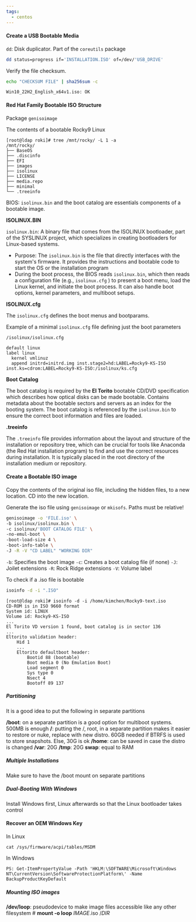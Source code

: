 ```yaml
---
tags:
  - centos
---
```

#### Create a USB Bootable Media

`dd`: Disk duplicator. Part of the `coreutils` package

``` bash
dd status=progress if='INSTALLATION.ISO' of=/dev/'USB_DRIVE'
```

Verify the file checksum.

``` bash
echo "CHECKSUM FILE" | sha256sum -c
```

```
Win10_22H2_English_x64v1.iso: OK
```

#### Red Hat Family Bootable ISO Structure

Package
`genisoimage`

The contents of a bootable Rocky9 Linux

```
[root@ldap roki]# tree /mnt/rocky/ -L 1 -a
/mnt/rocky/
├── BaseOS
├── .discinfo
├── EFI
├── images
├── isolinux
├── LICENSE
├── media.repo
├── minimal
└── .treeinfo
```

BIOS: `isolinux.bin` and the boot catalog are essentials components of a bootable image.

**ISOLINUX.BIN**

`isolinux.bin`:  A binary file that comes from the ISOLINUX bootloader, part of the SYSLINUX project, which specializes in creating bootloaders for Linux-based systems.
* Purpose: The `isolinux.bin` is the file that directly interfaces with the system's firmware. It provides the instructions and bootable code to start the OS or the installation program
* During the boot process, the BIOS reads `isolinux.bin`, which then reads a configuration file (e.g., `isolinux.cfg` ) to present a boot menu, load the Linux kernel, and initiate the boot process. It can also handle boot options, kernel parameters, and multiboot setups.

**ISOLINUX.cfg**

The `isolinux.cfg` defines the boot menus and bootparams. 

Example of a minimal `isolinux.cfg` file defining just the boot parameters

`/isolinux/isolinux.cfg`
```
default linux
label linux
  kernel vmlinuz
  append initrd=initrd.img inst.stage2=hd:LABEL=Rocky9-KS-ISO inst.ks=cdrom:LABEL=Rocky9-KS-ISO:/isolinux/ks.cfg
```

**Boot Catalog**

The boot catalog is required by the **El Torito** bootable CD/DVD specification which describes how optical disks can be made bootable. Contains metadata about the bootable sectors and servers as an index for the booting system. The boot catalog is referenced by the `isolinux.bin` to ensure the correct boot information and files are loaded.

**.treeinfo**

The `.treeinfo` file provides information about the layout and structure of the installation or repository tree, which can be crucial for tools like Anaconda (the Red Hat installation program) to find and use the correct resources during installation. It is typically placed in the root directory of the installation medium or repository.

#### Create a Bootable ISO image

Copy the contents of the original iso file, including the hidden files, to a new location. CD into the new location.

Generate the iso file using `genisoimage` or `mkisofs`. Paths must be relative! 

``` bash
genisoimage -o 'FILE.iso' \
-b isolinux/isolinux.bin \
-c isolinux/'BOOT CATALOG FILE' \
-no-emul-boot \
-boot-load-size 4 \
-boot-info-table \
-J -R -V "CD LABEL" "WORKING DIR"
```

`-b`: Specifies the boot image
`-c`: Creates a boot catalog file (if none)
`-J`: Joilet extensions
`-R`: Rock Ridge extensions
`-V`: Volume label

To check if a .iso file is bootable

``` bash
isoinfo -d -i ".ISO"
```

```
[root@ldap roki]# isoinfo -d -i /home/kimchen/Rocky9-text.iso
CD-ROM is in ISO 9660 format
System id: LINUX
Volume id: Rocky9-KS-ISO
...
El Torito VD version 1 found, boot catalog is in sector 136
...
Eltorito validation header:
    Hid 1
	...
    Eltorito defaultboot header:
        Bootid 88 (bootable)
        Boot media 0 (No Emulation Boot)
        Load segment 0
        Sys type 0
        Nsect 4
        Bootoff 89 137
```

##### Partitioning

It is a good idea to put the following in separate partitions

**/boot**: on a separate partition is a good option for multiboot systems. 500MB is enough
**/**:  putting the /, root, in a separate partition makes it easier to restore or nuke, replace with new distro. 60GB needed if BTRFS is used to store snapshots. Else, 30G is ok
**/home**: can be saved in case the distro is changed
**/var**: 20G 
**/tmp**: 20G
**swap**: equal to RAM

##### Multiple Installations

Make sure to have the /boot mount on separate partitions

##### Dual-Booting With Windows

Install Windows first, Linux afterwards so that the Linux bootloader takes control

#### Recover an OEM Windows Key

In Linux

```
cat /sys/firmware/acpi/tables/MSDM
```

In Windows 

`PS: Get-ItemPropertyValue -Path 'HKLM:\SOFTWARE\Microsoft\Windows NT\CurrentVersion\SoftwareProtectionPlatform\' -Name BackupProductKeyDefault`

##### Mounting ISO images

**/dev/loop**: pseudodevice to make image files accessible like any other filesystem
\# **mount -o loop** *IMAGE*.iso /*DIR*

